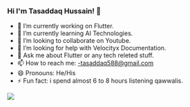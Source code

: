 ### Hi I'm Tasaddaq Hussain! 👋

- 🔭 I’m currently working on Flutter.
- 🌱 I’m currently learning AI Technologies.
- 👯 I’m looking to collaborate on Youtube.
- 🤔 I’m looking for help with Velocityx Documentation.
- 💬 Ask me about Flutter or any tech releted stuff.
- 📫 How to reach me: -tasaddaq588@gmail.com
- 😄 Pronouns: He/His
- ⚡ Fun fact: i spend almost 6 to 8 hours listening qawwalis.




<img src="https://github-readme-stats.vercel.app/api?username=tasaddaq-hussain&&show_icons=true&title_color=ffffff&icon_color=bb2acf&text_color=daf7dc&bg_color=151515">
